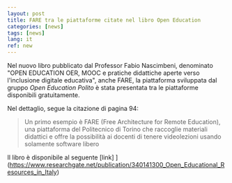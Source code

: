 ```yaml
---
layout: post
title: FARE tra le piattaforme citate nel libro Open Education 
categories: [news]
tags: [news]
lang: it
ref: new
---
```


Nel nuovo libro pubblicato dal Professor Fabio Nascimbeni, denominato "OPEN
EDUCATION OER, MOOC e pratiche didattiche aperte verso l'inclusione digitale
educativa", anche FARE, la piattaforma sviluppata dal gruppo _Open Education
Polito_ è stata presentata tra le piattaforme disponibili gratuitamente.

Nel dettaglio, segue la citazione di pagina 94:

> Un  primo  esempio  è  FARE  (Free Architecture  for  Remote  Education),  una
> piattaforma  del  Politecnico  di Torino che raccoglie materiali didattici
> e offre la possibilità ai docenti di tenere  videolezioni  usando  solamente
> software  libero

Il libro è disponibile al seguente [link]
](https://www.researchgate.net/publication/340141300_Open_Educational_Resources_in_Italy)
